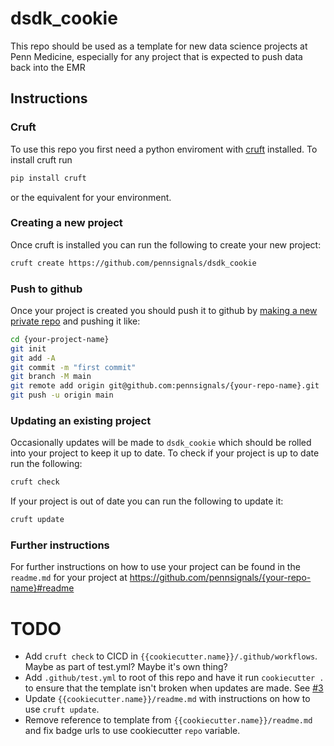 # dsdk_cookie
This repo should be used as a template for new data science projects at Penn Medicine, especially for any project that is expected to push data back into the EMR

## Instructions

### Cruft

To use this repo you first need a python enviroment with [cruft](https://github.com/cruft/cruft#readme) installed. To install cruft run

```sh
pip install cruft
```

or the equivalent for your environment.

### Creating a new project

Once cruft is installed you can run the following to create your new project:

```sh
cruft create https://github.com/pennsignals/dsdk_cookie
```

### Push to github
Once your project is created you should push it to github by [making a new private repo](https://github.com/organizations/pennsignals/repositories/new) and pushing it like:

```sh
cd {your-project-name}
git init
git add -A
git commit -m "first commit"
git branch -M main
git remote add origin git@github.com:pennsignals/{your-repo-name}.git
git push -u origin main
```

### Updating an existing project

Occasionally updates will be made to `dsdk_cookie` which should be rolled into your project to keep it up to date. To check if your project is up to date run the following:

```sh
cruft check
```

If your project is out of date you can run the following to update it:

```sh
cruft update
```

### Further instructions
For further instructions on how to use your project can be found in the `readme.md` for your project at https://github.com/pennsignals/{your-repo-name}#readme

# TODO
* Add `cruft check` to CICD in `{{cookiecutter.name}}/.github/workflows`. Maybe as part of test.yml? Maybe it's own thing?
* Add `.github/test.yml` to root of this repo and have it run `cookiecutter .` to ensure that the template isn't broken when updates are made. See [#3](https://github.com/pennsignals/dsdk_cookie/issues/3)
* Update `{{cookiecutter.name}}/readme.md` with instructions on how to use `cruft update`.
* Remove reference to template from `{{cookiecutter.name}}/readme.md` and fix badge urls to use cookiecutter `repo` variable.
